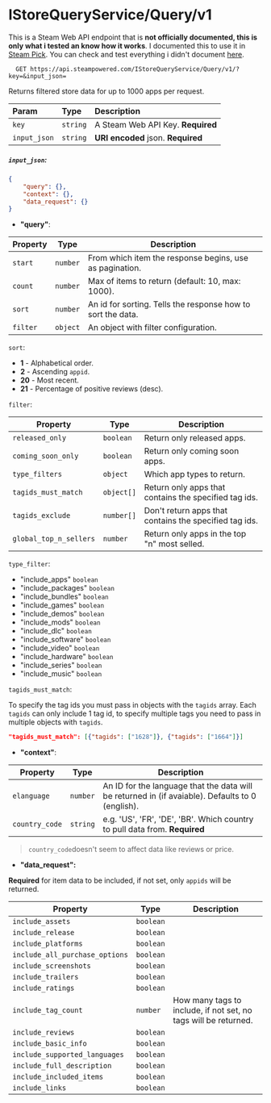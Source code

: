 # IStoreQueryService/Query/v1

This is a Steam Web API endpoint that is **not officially documented, this is only what i tested an know how it works**. I documented this to use it in [Steam Pick](https://github.com/benhurk/Steam-Pick/tree/main). You can check and test everything i didn't document [here](https://steamapi.xpaw.me/#IStoreQueryService/Query). 

```http
  GET https://api.steampowered.com/IStoreQueryService/Query/v1/?key=&input_json=
```

Returns filtered store data for up to 1000 apps per request.

| Param        | Type     | Description                        |
| :----------- | :------- | :--------------------------------- |
| `key`        | `string` | A Steam Web API Key. **Required**  |
| `input_json` | `string` | **URI encoded** json. **Required** |

##### `input_json`:

```json
{
    "query": {},
    "context": {},
    "data_request": {}
}
```

-   **"query"**:

| Property | Type     | Description                                                 |
| -------- | -------- | ----------------------------------------------------------- |
| `start`  | `number` | From which item the response begins, use as pagination.     |
| `count`  | `number` | Max of items to return (default: 10, max: 1000).            |
| `sort`   | `number` | An id for sorting. Tells the response how to sort the data. |
| `filter` | `object` | An object with filter configuration.                        |

`sort`:

-   **1** - Alphabetical order.
-   **2** - Ascending `appid`.
-   **20** - Most recent.
-   **21** - Percentage of positive reviews (desc).

`filter`:

| Property               | Type       | Description                                            |
| ---------------------- | ---------- | ------------------------------------------------------ |
| `released_only`        | `boolean`  | Return only released apps.                             |
| `coming_soon_only`     | `boolean`  | Return only coming soon apps.                          |
| `type_filters`         | `object`   | Which app types to return.                             |
| `tagids_must_match`    | `object[]` | Return only apps that contains the specified tag ids.  |
| `tagids_exclude`       | `number[]` | Don't return apps that contains the specified tag ids. |
| `global_top_n_sellers` | `number`   | Return only apps in the top "n" most selled.           |


`type_filter`:

-   "include_apps" `boolean`
-   "include_packages" `boolean`
-   "include_bundles" `boolean`
-   "include_games" `boolean`
-   "include_demos" `boolean`
-   "include_mods" `boolean`
-   "include_dlc" `boolean`
-   "include_software" `boolean`
-   "include_video" `boolean`
-   "include_hardware" `boolean`
-   "include_series" `boolean`
-   "include_music" `boolean`

`tagids_must_match`:

To specify the tag ids you must pass in objects with the `tagids` array. Each `tagids` can only include 1 tag id, to specify multiple tags you need to pass in multiple objects with `tagids`.

```json
"tagids_must_match": [{"tagids": ["1628"]}, {"tagids": ["1664"]}]
```

-   **"context"**:

| Property       | Type     | Description                                                                                      |
| -------------- | -------- | ------------------------------------------------------------------------------------------------ |
| `elanguage`    | `number` | An ID for the language that the data will be returned in (if avaiable). Defaults to 0 (english). |
| `country_code` | `string` | e.g. 'US', 'FR', 'DE', 'BR'. Which country to pull data from. **Required**                       |
> `country_code`doesn't seem to affect data like reviews or price.

- **"data_request":**

**Required** for item data to be included, if not set, only `appids` will be returned.

| Property                       | Type      | Description                                                     |
| ------------------------------ | --------- | --------------------------------------------------------------- |
| `include_assets`               | `boolean` |                                                                 |
| `include_release`              | `boolean` |                                                                 |
| `include_platforms`            | `boolean` |                                                                 |
| `include_all_purchase_options` | `boolean` |                                                                 |
| `include_screenshots`          | `boolean` |                                                                 |
| `include_trailers`             | `boolean` |                                                                 |
| `include_ratings`              | `boolean` |                                                                 |
| `include_tag_count`            | `number`  | How many tags to include, if not set, no tags will be returned. |
| `include_reviews`              | `boolean` |                                                                 |
| `include_basic_info`           | `boolean` |                                                                 |
| `include_supported_languages`  | `boolean` |                                                                 |
| `include_full_description`     | `boolean` |                                                                 |
| `include_included_items`       | `boolean` |                                                                 |
| `include_links`                | `boolean` |                                                                 |
